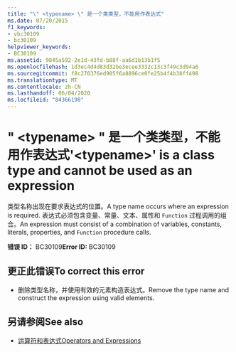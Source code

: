 ```yaml
---
title: "\" <typename> \" 是一个类类型，不能用作表达式"
ms.date: 07/20/2015
f1_keywords:
- vbc30109
- bc30109
helpviewer_keywords:
- BC30109
ms.assetid: 9845a592-2e1d-43fd-b88f-aa6d1b13b1f5
ms.openlocfilehash: 1d3ec4d4d83d32be3ecee3332c13c3f49c3d94a6
ms.sourcegitcommit: f8c270376ed905f6a8896ce0fe25b4f4b38ff498
ms.translationtype: MT
ms.contentlocale: zh-CN
ms.lasthandoff: 06/04/2020
ms.locfileid: "84366198"
---
```

# <a name="typename-is-a-class-type-and-cannot-be-used-as-an-expression"></a><span data-ttu-id="77198-102">" \<typename> " 是一个类类型，不能用作表达式</span><span class="sxs-lookup"><span data-stu-id="77198-102">'\<typename>' is a class type and cannot be used as an expression</span></span>
<span data-ttu-id="77198-103">类型名称出现在要求表达式的位置。</span><span class="sxs-lookup"><span data-stu-id="77198-103">A type name occurs where an expression is required.</span></span> <span data-ttu-id="77198-104">表达式必须包含变量、常量、文本、属性和 `Function` 过程调用的组合。</span><span class="sxs-lookup"><span data-stu-id="77198-104">An expression must consist of a combination of variables, constants, literals, properties, and `Function` procedure calls.</span></span>  
  
 <span data-ttu-id="77198-105">**错误 ID：** BC30109</span><span class="sxs-lookup"><span data-stu-id="77198-105">**Error ID:** BC30109</span></span>  
  
## <a name="to-correct-this-error"></a><span data-ttu-id="77198-106">更正此错误</span><span class="sxs-lookup"><span data-stu-id="77198-106">To correct this error</span></span>  
  
- <span data-ttu-id="77198-107">删除类型名称，并使用有效的元素构造表达式。</span><span class="sxs-lookup"><span data-stu-id="77198-107">Remove the type name and construct the expression using valid elements.</span></span>  
  
## <a name="see-also"></a><span data-ttu-id="77198-108">另请参阅</span><span class="sxs-lookup"><span data-stu-id="77198-108">See also</span></span>

- [<span data-ttu-id="77198-109">运算符和表达式</span><span class="sxs-lookup"><span data-stu-id="77198-109">Operators and Expressions</span></span>](../programming-guide/language-features/operators-and-expressions/index.md)
